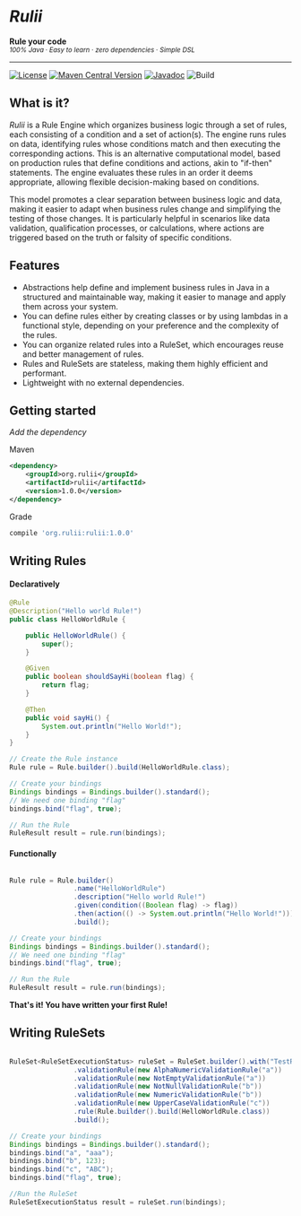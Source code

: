 [Rulii Maven Central]:http://search.maven.org/#artifactdetails|org.rulii|rulii|1.0.0|
[Apache 2.0 License]:https://opensource.org/licenses/Apache-2.0

# _Rulii_
**Rule your code** <br/><sub> _100% Java_ &middot; _Easy to learn_ &middot; _zero dependencies_ &middot; _Simple DSL_ </sub>

---

[![License](https://img.shields.io/badge/license-Apache%202.0-orange.svg)][Apache 2.0 License]
[![Maven Central Version](https://img.shields.io/maven-central/v/org.rulii/rulii)][Rulii Maven Central]
[![Javadoc](https://javadoc.io/badge2/org.rulii/rulii/1.0.0/javadoc.svg)](https://javadoc.io/doc/org.rulii/rulii/1.0.0)
![Build](https://github.com/algox/rulii/actions/workflows/maven.yml/badge.svg)

## What is it?

_Rulii_ is a Rule Engine which organizes business logic through a set of rules, each consisting of a condition and a set of action(s). 
The engine runs rules on data, identifying rules whose conditions match and then executing the corresponding actions.
This is an alternative computational model, based on production rules that define conditions and actions, akin to "if-then" statements. 
The engine evaluates these rules in an order it deems appropriate, allowing flexible decision-making based on conditions.

This model promotes a clear separation between business logic and data, making it easier to adapt when business rules change and simplifying the testing of those changes. 
It is particularly helpful in scenarios like data validation, qualification processes, or calculations, where actions are triggered based on the truth or falsity of specific conditions. 


## Features

 * Abstractions help define and implement business rules in Java in a structured and maintainable way, making it easier to manage and apply them across your system.
 * You can define rules either by creating classes or by using lambdas in a functional style, depending on your preference and the complexity of the rules.
 * You can organize related rules into a RuleSet, which encourages reuse and better management of rules.
 * Rules and RuleSets are stateless, making them highly efficient and performant.
 * Lightweight with no external dependencies.


## Getting started
_Add the dependency_

Maven
```xml
<dependency>
    <groupId>org.rulii</groupId>
    <artifactId>rulii</artifactId>
    <version>1.0.0</version>
</dependency>
```

Grade
```groovy
compile 'org.rulii:rulii:1.0.0'
```

## Writing Rules

#### Declaratively

```java
@Rule
@Description("Hello world Rule!")
public class HelloWorldRule {

    public HelloWorldRule() {
        super();
    }

    @Given
    public boolean shouldSayHi(boolean flag) {
        return flag;
    }

    @Then
    public void sayHi() {
        System.out.println("Hello World!");
    }
}

// Create the Rule instance
Rule rule = Rule.builder().build(HelloWorldRule.class);

// Create your bindings
Bindings bindings = Bindings.builder().standard();
// We need one binding "flag"
bindings.bind("flag", true);

// Run the Rule
RuleResult result = rule.run(bindings);
```

#### Functionally

```java

Rule rule = Rule.builder()
                .name("HelloWorldRule")
                .description("Hello world Rule!")
                .given(condition((Boolean flag) -> flag))
                .then(action(() -> System.out.println("Hello World!")))
                .build();

// Create your bindings
Bindings bindings = Bindings.builder().standard();
// We need one binding "flag"
bindings.bind("flag", true);

// Run the Rule
RuleResult result = rule.run(bindings);
```

**That's it! You have written your first Rule!**

## Writing RuleSets

```java

RuleSet<RuleSetExecutionStatus> ruleSet = RuleSet.builder().with("TestRuleSet")
                .validationRule(new AlphaNumericValidationRule("a"))
                .validationRule(new NotEmptyValidationRule("a"))
                .validationRule(new NotNullValidationRule("b"))
                .validationRule(new NumericValidationRule("b"))
                .validationRule(new UpperCaseValidationRule("c"))
                .rule(Rule.builder().build(HelloWorldRule.class))
                .build();

// Create your bindings
Bindings bindings = Bindings.builder().standard();
bindings.bind("a", "aaa");
bindings.bind("b", 123);
bindings.bind("c", "ABC");
bindings.bind("flag", true);

//Run the RuleSet
RuleSetExecutionStatus result = ruleSet.run(bindings);

```
